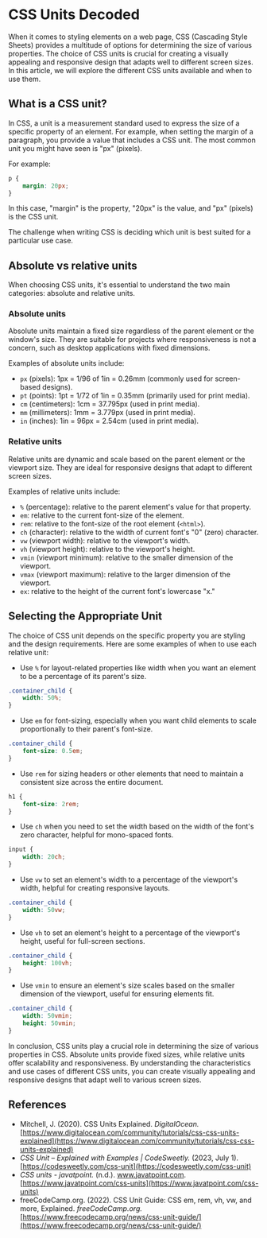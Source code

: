# CSS Units Decoded

When it comes to styling elements on a web page, CSS (Cascading Style Sheets) provides a multitude of options for determining the size of various properties. The choice of CSS units is crucial for creating a visually appealing and responsive design that adapts well to different screen sizes. In this article, we will explore the different CSS units available and when to use them.

## What is a CSS unit?

In CSS, a unit is a measurement standard used to express the size of a specific property of an element. For example, when setting the margin of a paragraph, you provide a value that includes a CSS unit. The most common unit you might have seen is "px" (pixels).

For example:

```css
p {
	margin: 20px;
}
```

In this case, "margin" is the property, "20px" is the value, and "px" (pixels) is the CSS unit.

The challenge when writing CSS is deciding which unit is best suited for a particular use case.

## Absolute vs relative units

When choosing CSS units, it's essential to understand the two main categories: absolute and relative units.

### Absolute units

Absolute units maintain a fixed size regardless of the parent element or the window's size. They are suitable for projects where responsiveness is not a concern, such as desktop applications with fixed dimensions.

Examples of absolute units include:

-   `px` (pixels): 1px = 1/96 of 1in = 0.26mm (commonly used for screen-based designs).
-   `pt` (points): 1pt = 1/72 of 1in = 0.35mm (primarily used for print media).
-   `cm` (centimeters): 1cm = 37.795px (used in print media).
-   `mm` (millimeters): 1mm = 3.779px (used in print media).
-   `in` (inches): 1in = 96px = 2.54cm (used in print media).

### Relative units

Relative units are dynamic and scale based on the parent element or the viewport size. They are ideal for responsive designs that adapt to different screen sizes.

Examples of relative units include:

-   `%` (percentage): relative to the parent element's value for that property.
-   `em`: relative to the current font-size of the element.
-   `rem`: relative to the font-size of the root element (`<html>`).
-   `ch` (character): relative to the width of current font's "0" (zero) character.
-   `vw` (viewport width): relative to the viewport's width.
-   `vh` (viewport height): relative to the viewport's height.
-   `vmin` (viewport minimum): relative to the smaller dimension of the viewport.
-   `vmax` (viewport maximum): relative to the larger dimension of the viewport.
-   `ex`: relative to the height of the current font's lowercase "x."

## Selecting the Appropriate Unit

The choice of CSS unit depends on the specific property you are styling and the design requirements. Here are some examples of when to use each relative unit:

-   Use `%` for layout-related properties like width when you want an element to be a percentage of its parent's size.

```css
.container_child {
	width: 50%;
}
```

-   Use `em` for font-sizing, especially when you want child elements to scale proportionally to their parent's font-size.

```css
.container_child {
	font-size: 0.5em;
}
```

-   Use `rem` for sizing headers or other elements that need to maintain a consistent size across the entire document.

```css
h1 {
	font-size: 2rem;
}
```

-   Use `ch` when you need to set the width based on the width of the font's zero character, helpful for mono-spaced fonts.

```css
input {
	width: 20ch;
}
```

-   Use `vw` to set an element's width to a percentage of the viewport's width, helpful for creating responsive layouts.

```css
.container_child {
	width: 50vw;
}
```

-   Use `vh` to set an element's height to a percentage of the viewport's height, useful for full-screen sections.

```css
.container_child {
	height: 100vh;
}
```

-   Use `vmin` to ensure an element's size scales based on the smaller dimension of the viewport, useful for ensuring elements fit.

```css
.container_child {
	width: 50vmin;
	height: 50vmin;
}
```

In conclusion, CSS units play a crucial role in determining the size of various properties in CSS. Absolute units provide fixed sizes, while relative units offer scalability and responsiveness. By understanding the characteristics and use cases of different CSS units, you can create visually appealing and responsive designs that adapt well to various screen sizes.

## References

-   Mitchell, J. (2020). CSS Units Explained. _DigitalOcean._ [https://www.digitalocean.com/community/tutorials/css-css-units-explained](https://www.digitalocean.com/community/tutorials/css-css-units-explained)
-   _CSS Unit – Explained with Examples | CodeSweetly._ (2023, July 1). [https://codesweetly.com/css-unit](https://codesweetly.com/css-unit)
-   _CSS units - javatpoint._ (n.d.). www.javatpoint.com. [https://www.javatpoint.com/css-units](https://www.javatpoint.com/css-units)
-   freeCodeCamp.org. (2022). CSS Unit Guide: CSS em, rem, vh, vw, and more, Explained. _freeCodeCamp.org._ [https://www.freecodecamp.org/news/css-unit-guide/](https://www.freecodecamp.org/news/css-unit-guide/)
